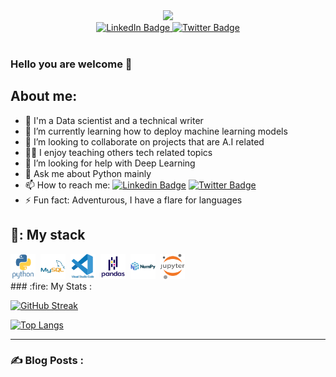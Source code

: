 <div id="header" align="center">
  <img src="https://media.giphy.com/media/n6mEMqAuYOQ8l8qcEE/giphy.gif" width="300"/>
  <div id="badges">
    <a href="https://www.linkedin.com/in/flora-oladipupo/">
      <img src="https://img.shields.io/badge/LinkedIn-blue?style=for-the-badge&logo=linkedin&logoColor=white" alt="LinkedIn Badge"/>
    </a>
    <a href="https://twitter.com/flora_oladipupo">
      <img src="https://img.shields.io/badge/Twitter-blue?style=for-the-badge&logo=twitter&logoColor=white" alt="Twitter Badge"/>
    </a>
  </div>
  <img src="https://komarev.com/ghpvc/?username=shashacode&style=flat-square&color=blue" alt=""/>
</div>

### Hello you are welcome 👋
## About me:


- 🔭 I'm a Data scientist and a technical writer
- 🌱 I’m currently learning how to deploy machine learning models
- 👯 I’m looking to collaborate on projects that are A.I related 
- 🧑‍🏫 I enjoy teaching others tech related topics
- 🤔 I’m looking for help with Deep Learning
- 💬 Ask me about Python mainly 
- 📫 How to reach me: [![Linkedin Badge](https://img.shields.io/badge/-LinkedIn-blue?style=flat&logo=Linkedin&logoColor=white)](https://www.linkedin.com/in/flora-oladipupo) [![Twitter Badge](https://img.shields.io/badge/Twitter-blue?style=for-the-badge&logo=twitter&logoColor=white)](https://twitter.com/flora_oladipupo)
- ⚡ Fun fact: Adventurous, I have a flare for languages

## 🧰: My stack
<div>
  <img src="https://github.com/devicons/devicon/blob/master/icons/python/python-original-wordmark.svg" title="Python"  alt="Python" width="40" height="40"/>&nbsp;
  <img src="https://github.com/devicons/devicon/blob/master/icons/mysql/mysql-original-wordmark.svg" title="MySQL"  alt="MySQL" width="40" height="40"/>&nbsp;
  <img src="https://github.com/devicons/devicon/blob/master/icons/vscode/vscode-original-wordmark.svg" title="Vscode"  alt="Vscode" width="40" height="40"/>&nbsp;
  <img src="https://github.com/devicons/devicon/blob/master/icons/pandas/pandas-original-wordmark.svg" title="Pandas"  alt="Pandas" width="40" height="40"/>&nbsp;
  <img src="https://github.com/devicons/devicon/blob/master/icons/numpy/numpy-original-wordmark.svg" title="Numpy"  alt="Numpy" width="40" height="40"/>&nbsp;
  <img src="https://github.com/devicons/devicon/blob/master/icons/jupyter/jupyter-original-wordmark.svg" title="Jupyter"  alt="Jupyter" width="40" height="40"/>&nbsp;
  
 </div>
### :fire: My Stats :

[![GitHub Streak](http://github-readme-streak-stats.herokuapp.com?user=shashacode&theme=dark)](https://git.io/streak-stats)

[![Top Langs](https://github-readme-stats.vercel.app/api/top-langs/?username=shashacode&layout=compact&theme=vision-friendly-dark)](https://github.com/anuraghazra/github-readme-stats)


---

### :writing_hand: Blog Posts :
<!-- BLOG-POST-LIST:START -->
<!-- BLOG-POST-LIST:END -->
